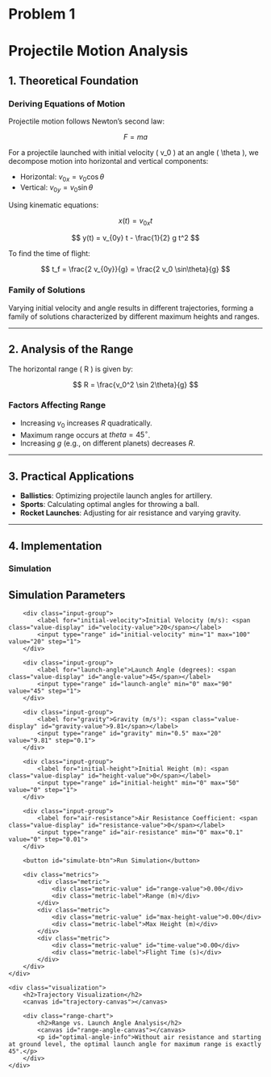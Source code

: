 # Problem 1
# Projectile Motion Analysis

## 1. Theoretical Foundation

### Deriving Equations of Motion
Projectile motion follows Newton’s second law:

$$ F = ma $$

For a projectile launched with initial velocity \( v_0 \) at an angle \( \theta \), we decompose motion into horizontal and vertical components:

- Horizontal: $v_{0x} = v_0 \cos\theta$
- Vertical: $v_{0y} = v_0 \sin\theta$
  
Using kinematic equations:

$$ x(t) = v_{0x} t $$

$$ y(t) = v_{0y} t - \frac{1}{2} g t^2 $$

To find the time of flight:

$$ t_f = \frac{2 v_{0y}}{g} = \frac{2 v_0 \sin\theta}{g} $$

### Family of Solutions
Varying initial velocity and angle results in different trajectories, forming a family of solutions characterized by different maximum heights and ranges.

---

## 2. Analysis of the Range

The horizontal range \( R \) is given by:

$$ R = \frac{v_0^2 \sin 2\theta}{g} $$

### Factors Affecting Range
- Increasing $v_0$ increases $R$ quadratically.
- Maximum range occurs at  $theta = 45^\circ$.
- Increasing $g$ (e.g., on different planets) decreases $R$.

---

## 3. Practical Applications

- **Ballistics**: Optimizing projectile launch angles for artillery.
- **Sports**: Calculating optimal angles for throwing a ball.
- **Rocket Launches**: Adjusting for air resistance and varying gravity.

---

## 4. Implementation

### Simulation 

<div class="container">
    <div class="controls">
        <h2>Simulation Parameters</h2>
        
        <div class="input-group">
            <label for="initial-velocity">Initial Velocity (m/s): <span class="value-display" id="velocity-value">20</span></label>
            <input type="range" id="initial-velocity" min="1" max="100" value="20" step="1">
        </div>
        
        <div class="input-group">
            <label for="launch-angle">Launch Angle (degrees): <span class="value-display" id="angle-value">45</span></label>
            <input type="range" id="launch-angle" min="0" max="90" value="45" step="1">
        </div>
        
        <div class="input-group">
            <label for="gravity">Gravity (m/s²): <span class="value-display" id="gravity-value">9.81</span></label>
            <input type="range" id="gravity" min="0.5" max="20" value="9.81" step="0.1">
        </div>
        
        <div class="input-group">
            <label for="initial-height">Initial Height (m): <span class="value-display" id="height-value">0</span></label>
            <input type="range" id="initial-height" min="0" max="50" value="0" step="1">
        </div>
        
        <div class="input-group">
            <label for="air-resistance">Air Resistance Coefficient: <span class="value-display" id="resistance-value">0</span></label>
            <input type="range" id="air-resistance" min="0" max="0.1" value="0" step="0.01">
        </div>
        
        <button id="simulate-btn">Run Simulation</button>
        
        <div class="metrics">
            <div class="metric">
                <div class="metric-value" id="range-value">0.00</div>
                <div class="metric-label">Range (m)</div>
            </div>
            <div class="metric">
                <div class="metric-value" id="max-height-value">0.00</div>
                <div class="metric-label">Max Height (m)</div>
            </div>
            <div class="metric">
                <div class="metric-value" id="time-value">0.00</div>
                <div class="metric-label">Flight Time (s)</div>
            </div>
        </div>
    </div>
    
    <div class="visualization">
        <h2>Trajectory Visualization</h2>
        <canvas id="trajectory-canvas"></canvas>
        
        <div class="range-chart">
            <h2>Range vs. Launch Angle Analysis</h2>
            <canvas id="range-angle-canvas"></canvas>
            <p id="optimal-angle-info">Without air resistance and starting at ground level, the optimal launch angle for maximum range is exactly 45°.</p>
        </div>
    </div>
</div>

<script>
    // Get DOM elements
    const initialVelocitySlider = document.getElementById('initial-velocity');
    const launchAngleSlider = document.getElementById('launch-angle');
    const gravitySlider = document.getElementById('gravity');
    const initialHeightSlider = document.getElementById('initial-height');
    const airResistanceSlider = document.getElementById('air-resistance');
    
    const velocityValue = document.getElementById('velocity-value');
    const angleValue = document.getElementById('angle-value');
    const gravityValue = document.getElementById('gravity-value');
    const heightValue = document.getElementById('height-value');
    const resistanceValue = document.getElementById('resistance-value');
    
    const rangeValue = document.getElementById('range-value');
    const maxHeightValue = document.getElementById('max-height-value');
    const timeValue = document.getElementById('time-value');
    
    const simulateBtn = document.getElementById('simulate-btn');
    const trajectoryCanvas = document.getElementById('trajectory-canvas');
    const rangeAngleCanvas = document.getElementById('range-angle-canvas');
    
    const optimalAngleInfo = document.getElementById('optimal-angle-info');
    
    // Canvas setup
    const trajCtx = trajectoryCanvas.getContext('2d');
    const rangeCtx = rangeAngleCanvas.getContext('2d');
    
    // Set canvas size
    function resizeCanvas() {
        trajectoryCanvas.width = trajectoryCanvas.clientWidth;
        trajectoryCanvas.height = trajectoryCanvas.clientHeight;
        
        rangeAngleCanvas.width = rangeAngleCanvas.clientWidth;
        rangeAngleCanvas.height = rangeAngleCanvas.clientHeight;
    }
    
    window.addEventListener('resize', resizeCanvas);
    resizeCanvas();
    
    // Display slider values
    initialVelocitySlider.addEventListener('input', () => {
        velocityValue.textContent = initialVelocitySlider.value;
    });
    
    launchAngleSlider.addEventListener('input', () => {
        angleValue.textContent = launchAngleSlider.value;
    });
    
    gravitySlider.addEventListener('input', () => {
        gravityValue.textContent = parseFloat(gravitySlider.value).toFixed(2);
    });
    
    initialHeightSlider.addEventListener('input', () => {
        heightValue.textContent = initialHeightSlider.value;
    });
    
    airResistanceSlider.addEventListener('input', () => {
        resistanceValue.textContent = parseFloat(airResistanceSlider.value).toFixed(2);
    });
    
    // Simulation calculations
    function calculateTrajectory(v0, angle, gravity, height, airResistance) {
        // Convert angle to radians
        const angleRad = angle * Math.PI / 180;
        
        // Initial velocities
        const vx0 = v0 * Math.cos(angleRad);
        const vy0 = v0 * Math.sin(angleRad);
        
        let flightTime;
        let x = [];
        let y = [];
        
        // Calculate flight time (analytical solution without air resistance)
        if (airResistance === 0) {
            flightTime = (vy0 + Math.sqrt(vy0 * vy0 + 2 * gravity * height)) / gravity;
            
            // Handle very small angles with initial height
            if (angle < 0.1 && height > 0) {
                flightTime = (2 * vy0) / gravity + Math.sqrt(2 * height / gravity);
            }
            
            // Time steps for trajectory
            const timeSteps = 1000;
            const dt = flightTime / timeSteps;
            
            // Analytical calculation
            for (let i = 0; i <= timeSteps; i++) {
                const t = i * dt;
                x.push(vx0 * t);
                y.push(height + vy0 * t - 0.5 * gravity * t * t);
                
                // Stop if we hit the ground
                if (y[i] < 0) {
                    y[i] = 0;
                    x = x.slice(0, i + 1);
                    y = y.slice(0, i + 1);
                    break;
                }
            }
        } else {
            // Numerical calculation with air resistance
            const dt = 0.01;
            let t = 0;
            let yPos = height;
            let xPos = 0;
            let vx = vx0;
            let vy = vy0;
            
            while (yPos >= 0) {
                // Update velocities
                vx = vx - airResistance * vx * dt;
                vy = vy - gravity * dt - airResistance * vy * dt;
                
                // Update position
                xPos = xPos + vx * dt;
                yPos = yPos + vy * dt;
                
                x.push(xPos);
                y.push(yPos);
                
                t += dt;
                
                // Avoid infinite loops or extremely long calculations
                if (t > 100 || xPos > 10000) break;
            }
            
            flightTime = t;
            
            // Fix the last point
            if (y[y.length - 1] < 0) {
                y[y.length - 1] = 0;
            }
        }
        
        // Calculate range
        const horizontalRange = x[x.length - 1];
        
        // Calculate maximum height
        let maxHeight = height;
        for (let i = 0; i < y.length; i++) {
            if (y[i] > maxHeight) {
                maxHeight = y[i];
            }
        }
        
        return {
            x: x,
            y: y,
            range: horizontalRange,
            maxHeight: maxHeight,
            flightTime: flightTime
        };
    }
    
    // Generate range vs angle chart
    function generateRangeVsAngleChart(v0, gravity, height) {
        const angles = [];
        const ranges = [];
        
        // Calculate range for each angle
        for (let angle = 0; angle <= 90; angle += 1) {
            angles.push(angle);
            const traj = calculateTrajectory(v0, angle, gravity, height, 0);
            ranges.push(traj.range);
        }
        
        // Find maximum range
        let maxRange = 0;
        let maxAngle = 0;
        for (let i = 0; i < ranges.length; i++) {
            if (ranges[i] > maxRange) {
                maxRange = ranges[i];
                maxAngle = angles[i];
            }
        }
        
        return {
            angles: angles,
            ranges: ranges,
            maxRange: maxRange,
            maxAngle: maxAngle
        };
    }
    
    // Draw trajectory graph
    function drawTrajectory(data) {
        const canvas = trajectoryCanvas;
        const ctx = trajCtx;
        
        // Clear canvas
        ctx.clearRect(0, 0, canvas.width, canvas.height);
        
        // Margins for coordinate system
        const marginX = 50;
        const marginY = 50;
        
        // Available area
        const plotWidth = canvas.width - 2 * marginX;
        const plotHeight = canvas.height - 2 * marginY;
        
        // X and Y scales
        const xMax = Math.max(...data.x) * 1.1;
        const yMax = Math.max(data.maxHeight * 1.2, 10);
        
        const xScale = plotWidth / xMax;
        const yScale = plotHeight / yMax;
        
        // Ground line
        ctx.beginPath();
        ctx.strokeStyle = '#999';
        ctx.moveTo(marginX, canvas.height - marginY);
        ctx.lineTo(marginX + plotWidth, canvas.height - marginY);
        ctx.stroke();
        
        // Y axis
        ctx.beginPath();
        ctx.strokeStyle = '#999';
        ctx.moveTo(marginX, canvas.height - marginY);
        ctx.lineTo(marginX, marginY);
        ctx.stroke();
        
        // Axis labels
        ctx.fillStyle = '#333';
        ctx.font = '12px Arial';
        ctx.textAlign = 'center';
        ctx.fillText('Horizontal Distance (m)', canvas.width / 2, canvas.height - 10);
        
        ctx.save();
        ctx.translate(15, canvas.height / 2);
        ctx.rotate(-Math.PI / 2);
        ctx.textAlign = 'center';
        ctx.fillText('Height (m)', 0, 0);
        ctx.restore();
        
        // X axis values
        for (let x = 0; x <= xMax; x += xMax / 5) {
            const xPos = marginX + x * xScale;
            
            ctx.beginPath();
            ctx.strokeStyle = '#ddd';
            ctx.moveTo(xPos, canvas.height - marginY);
            ctx.lineTo(xPos, marginY);
            ctx.stroke();
            
            ctx.fillStyle = '#666';
            ctx.textAlign = 'center';
            ctx.fillText(Math.round(x).toString(), xPos, canvas.height - marginY + 15);
        }
        
        // Y axis values
        for (let y = 0; y <= yMax; y += yMax / 5) {
            const yPos = canvas.height - marginY - y * yScale;
            
            ctx.beginPath();
            ctx.strokeStyle = '#ddd';
            ctx.moveTo(marginX, yPos);
            ctx.lineTo(marginX + plotWidth, yPos);
            ctx.stroke();
            
            ctx.fillStyle = '#666';
            ctx.textAlign = 'right';
            ctx.fillText(Math.round(y).toString(), marginX - 5, yPos + 4);
        }
        
        // Draw trajectory
        ctx.beginPath();
        ctx.strokeStyle = '#3498db';
        ctx.lineWidth = 2;
        
        for (let i = 0; i < data.x.length; i++) {
            const xPos = marginX + data.x[i] * xScale;
            const yPos = canvas.height - marginY - data.y[i] * yScale;
            
            if (i === 0) {
                ctx.moveTo(xPos, yPos);
            } else {
                ctx.lineTo(xPos, yPos);
            }
        }
        
        ctx.stroke();
        
        // Starting point
        ctx.beginPath();
        ctx.fillStyle = '#e74c3c';
        ctx.arc(marginX, canvas.height - marginY - data.y[0] * yScale, 5, 0, 2 * Math.PI);
        ctx.fill();
        
        // Highest point
        const maxHeightIndex = data.y.indexOf(data.maxHeight);
        const maxHeightX = data.x[maxHeightIndex];
        
        ctx.beginPath();
        ctx.fillStyle = '#27ae60';
        ctx.arc(
            marginX + maxHeightX * xScale, 
            canvas.height - marginY - data.maxHeight * yScale, 
            5, 0, 2 * Math.PI
        );
        ctx.fill();
        
        // Landing point
        ctx.beginPath();
        ctx.fillStyle = '#9b59b6';
        ctx.arc(
            marginX + data.x[data.x.length - 1] * xScale, 
            canvas.height - marginY - data.y[data.y.length - 1] * yScale, 
            5, 0, 2 * Math.PI
        );
        ctx.fill();
        
        // Labels
        ctx.font = '12px Arial';
        ctx.fillStyle = '#333';
        
        // Start label
        ctx.textAlign = 'left';
        ctx.fillText('Start', marginX + 10, canvas.height - marginY - data.y[0] * yScale - 10);
        
        // Peak label
        ctx.textAlign = 'center';
        ctx.fillText(
            `Peak: ${data.maxHeight.toFixed(2)}m`, 
            marginX + maxHeightX * xScale,
            canvas.height - marginY - data.maxHeight * yScale - 10
        );
        
        // Range label
        ctx.textAlign = 'right';
        ctx.fillText(
            `Range: ${data.range.toFixed(2)}m`, 
            marginX + data.x[data.x.length - 1] * xScale - 10,
            canvas.height - marginY - data.y[data.y.length - 1] * yScale - 10
        );
    }
    
    // Draw range vs angle chart
    function drawRangeVsAngleChart(data) {
        const canvas = rangeAngleCanvas;
        const ctx = rangeCtx;
        
        // Clear canvas
        ctx.clearRect(0, 0, canvas.width, canvas.height);
        
        // Margins for coordinate system
        const marginX = 50;
        const marginY = 50;
        
        // Available area
        const plotWidth = canvas.width - 2 * marginX;
        const plotHeight = canvas.height - 2 * marginY;
        
        // X and Y scales
        const xScale = plotWidth / 90;
        const yScale = plotHeight / (data.maxRange * 1.1);
        
        // X axis
        ctx.beginPath();
        ctx.strokeStyle = '#999';
        ctx.moveTo(marginX, canvas.height - marginY);
        ctx.lineTo(marginX + plotWidth, canvas.height - marginY);
        ctx.stroke();
        
        // Y axis
        ctx.beginPath();
        ctx.strokeStyle = '#999';
        ctx.moveTo(marginX, canvas.height - marginY);
        ctx.lineTo(marginX, marginY);
        ctx.stroke();
        
        // Axis labels
        ctx.fillStyle = '#333';
        ctx.font = '12px Arial';
        ctx.textAlign = 'center';
        ctx.fillText('Launch Angle (degrees)', canvas.width / 2, canvas.height - 10);
        
        ctx.save();
        ctx.translate(15, canvas.height / 2);
        ctx.rotate(-Math.PI / 2);
        ctx.textAlign = 'center';
        ctx.fillText('Range (m)', 0, 0);
        ctx.restore();
        
        // X axis values
        for (let x = 0; x <= 90; x += 15) {
            const xPos = marginX + x * xScale;
            
            ctx.beginPath();
            ctx.strokeStyle = '#ddd';
            ctx.moveTo(xPos, canvas.height - marginY);
            ctx.lineTo(xPos, marginY);
            ctx.stroke();
            
            ctx.fillStyle = '#666';
            ctx.textAlign = 'center';
            ctx.fillText(x.toString(), xPos, canvas.height - marginY + 15);
        }
        
        // Y axis values
        const yStep = data.maxRange / 5;
        for (let y = 0; y <= data.maxRange; y += yStep) {
            const yPos = canvas.height - marginY - y * yScale;
            
            ctx.beginPath();
            ctx.strokeStyle = '#ddd';
            ctx.moveTo(marginX, yPos);
            ctx.lineTo(marginX + plotWidth, yPos);
            ctx.stroke();
            
            ctx.fillStyle = '#666';
            ctx.textAlign = 'right';
            ctx.fillText(Math.round(y).toString(), marginX - 5, yPos + 4);
        }
        
        // Draw chart
        ctx.beginPath();
        ctx.strokeStyle = '#e74c3c';
        ctx.lineWidth = 2;
        
        for (let i = 0; i < data.angles.length; i++) {
            const xPos = marginX + data.angles[i] * xScale;
            const yPos = canvas.height - marginY - data.ranges[i] * yScale;
            
            if (i === 0) {
                ctx.moveTo(xPos, yPos);
            } else {
                ctx.lineTo(xPos, yPos);
            }
        }
        
        ctx.stroke();
        
        // Mark maximum point
        const maxXPos = marginX + data.maxAngle * xScale;
        const maxYPos = canvas.height - marginY - data.maxRange * yScale;
        
        ctx.beginPath();
        ctx.fillStyle = '#2980b9';
        ctx.arc(maxXPos, maxYPos, 5, 0, 2 * Math.PI);
        ctx.fill();
        
        // Maximum label
        ctx.font = '12px Arial';
        ctx.fillStyle = '#333';
        ctx.textAlign = 'center';
        ctx.fillText(
            `Max Range: ${data.maxRange.toFixed(2)}m at ${data.maxAngle.toFixed(1)}°`,
            maxXPos,
            maxYPos - 10
        );
    }
    
    // Run simulation
    function runSimulation() {
        // Get parameters
        const v0 = parseFloat(initialVelocitySlider.value);
        const angle = parseFloat(launchAngleSlider.value);
        const gravity = parseFloat(gravitySlider.value);
        const height = parseFloat(initialHeightSlider.value);
        const airResistance = parseFloat(airResistanceSlider.value);
        
        // Calculate trajectory
        const trajData = calculateTrajectory(v0, angle, gravity, height, airResistance);
        
        // Update metrics
        rangeValue.textContent = trajData.range.toFixed(2);
        maxHeightValue.textContent = trajData.maxHeight.toFixed(2);
        timeValue.textContent = trajData.flightTime.toFixed(2);
        
        // Draw trajectory graph
        drawTrajectory(trajData);
        
        // Calculate and draw range vs angle chart
        const rangeAngleData = generateRangeVsAngleChart(v0, gravity, height);
        drawRangeVsAngleChart(rangeAngleData);
        
        // Update optimal angle info
        if (height === 0 && airResistance === 0) {
            optimalAngleInfo.textContent = "Without air resistance and starting at ground level, the optimal launch angle for maximum range is exactly 45°.";
        } else if (height > 0 && airResistance === 0) {
            optimalAngleInfo.textContent = "With initial height, the optimal launch angle for maximum range is slightly less than 45°.";
        } else if (airResistance > 0) {
            optimalAngleInfo.textContent = "With air resistance, the optimal launch angle is typically less than 45° and depends on the projectile's properties.";
        }
    }
    
    // Simulate button click event
    simulateBtn.addEventListener('click', runSimulation);
    
    // Run initial simulation when page loads
    window.addEventListener('load', runSimulation);
</script>